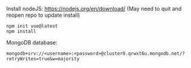 Install nodeJS: https://nodejs.org/en/download/
(May need to quit and reopen repo to update install)

```
npm init vue@latest
npm install
```

MongoDB database:
```
mongodb+srv://<username>:<password>@cluster0.qrwxt6u.mongodb.net/?retryWrites=true&w=majority
```

